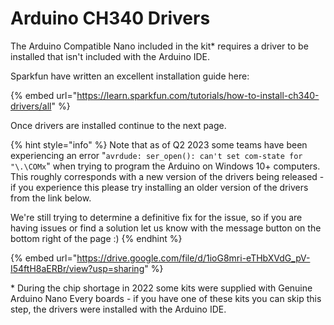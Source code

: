 # Arduino CH340 Drivers

The Arduino Compatible Nano included in the kit\* requires a driver to be installed that isn't included with the Arduino IDE.



Sparkfun have written an excellent installation guide here:

{% embed url="https://learn.sparkfun.com/tutorials/how-to-install-ch340-drivers/all" %}

Once drivers are installed continue to the next page.



{% hint style="info" %}
Note that as of Q2 2023 some teams have been experiencing an error "`avrdude: ser_open(): can't set com-state for "\.\COMx`" when trying to program the Arduino on Windows 10+ computers. This roughly corresponds with a new version of the drivers being released - if you experience this please try installing an older version of the drivers from the link below.

We're still trying to determine a definitive fix for the issue, so if you are having issues or find a solution let us know with the message button on the bottom right of the page :)
{% endhint %}

{% embed url="https://drive.google.com/file/d/1ioG8mri-eTHbXVdG_pV-I54ftH8aERBr/view?usp=sharing" %}

\* During the chip shortage in 2022 some kits were supplied with Genuine Arduino Nano Every boards - if you have one of these kits you can skip this step, the drivers were installed with the Arduino IDE.

